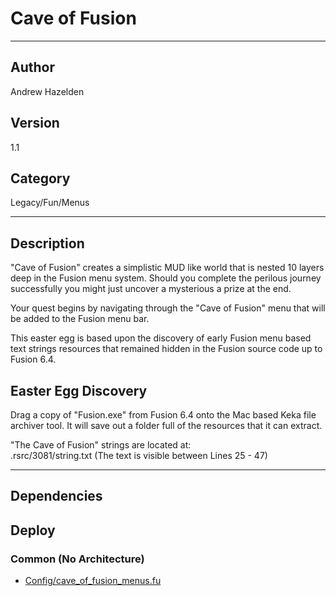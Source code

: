# Cave of Fusion
___

## Author
Andrew Hazelden

## Version
1.1

## Category
Legacy/Fun/Menus

___

## Description
<p>"Cave of Fusion" creates a simplistic MUD like world that is nested 10 layers deep in the Fusion menu system. Should you complete the perilous journey successfully you might just uncover a mysterious a prize at the end.</p>

<p>Your quest begins by navigating through the "Cave of Fusion" menu that will be added to the Fusion menu bar.</p>

<p>This easter egg is based upon the discovery of early Fusion menu based text strings resources that remained hidden in the Fusion source code up to Fusion 6.4.</p>

<h2>Easter Egg Discovery</h2>

<p>Drag a copy of "Fusion.exe" from Fusion 6.4 onto the Mac based Keka file archiver tool. It will save out a folder full of the resources that it can extract.</p>

<p>"The Cave of Fusion" strings are located at:<br>
.rsrc/3081/string.txt (The text is visible between Lines 25 - 47)</p>

___

## Dependencies

## Deploy

### Common (No Architecture)

<ul>
<li><a href="https://gitlab.com/WeSuckLess/Reactor/-/blob/master/Atoms/com.AndrewHazelden.CaveOfFusion/Config/cave_of_fusion_menus.fu?ref_type=heads">Config/cave_of_fusion_menus.fu</a></li>
</ul>
